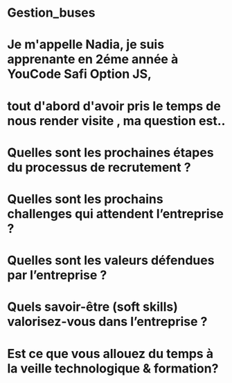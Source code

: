 # Gestion_buses









 
# Je m'appelle Nadia, je suis apprenante en 2éme année à YouCode Safi Option JS,
# tout d'abord  d'avoir pris le temps de nous render visite , ma question est..
# Quelles sont les prochaines étapes du processus de recrutement ?
# Quelles sont les prochains challenges qui attendent l’entreprise ?
# Quelles sont les valeurs défendues par l’entreprise ?
# Quels savoir-être (soft skills) valorisez-vous dans l’entreprise ?
# Est ce que vous allouez du temps à la veille technologique & formation?

